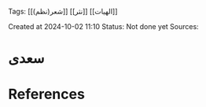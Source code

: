 
<span class="tag">Tags</span>:   [[شعر(نظم)]]  [[نثر]] [[الهیات]]

Created at 2024-10-02 11:10
<span class="tag">Status</span>: <span class="danger">Not done yet</span>
<span class="danger">Sources</span>:

# سعدی




# References
